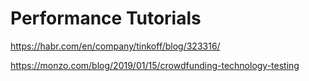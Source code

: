 # Performance Tutorials

https://habr.com/en/company/tinkoff/blog/323316/

https://monzo.com/blog/2019/01/15/crowdfunding-technology-testing
